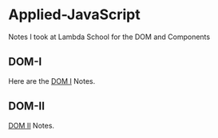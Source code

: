 # Applied-JavaScript
Notes I took at Lambda School for the DOM and Components

## DOM-I
Here are the [DOM I](https://github.com/Amber-Pittman/Applied-JavaScript-Notes/blob/master/DOM-I.md) Notes. 

## DOM-II
[DOM II](https://github.com/Amber-Pittman/Applied-JavaScript-Notes/blob/master/DOM-II.md) Notes. 
